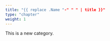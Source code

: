 ```yaml
---
title: "{{ replace .Name "-" " " | title }}"
type: "chapter"
weight: 1
---
```


This is a new category.
